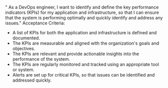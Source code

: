 " As a DevOps engineer, I want to identify and define the key performance indicators (KPIs) for my application and 
infrastructure, so that I can ensure that the system is performing optimally and quickly identify and address any 
issues."
Acceptance Criteria:

- A list of KPIs for both the application and infrastructure is defined and documented.
- The KPIs are measurable and aligned with the organization's goals and objectives.
- The KPIs are relevant and provide actionable insights into the performance of the system.
- The KPIs are regularly monitored and tracked using an appropriate tool or system.
- Alerts are set up for critical KPIs, so that issues can be identified and addressed quickly.

